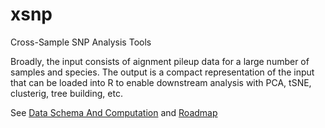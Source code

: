 # xsnp
Cross-Sample SNP Analysis Tools

Broadly, the input consists of aignment pileup data for a large number of samples and species.   The output is a compact representation of the input that can be loaded into R to enable downstream analysis with PCA, tSNE, clusterig, tree building, etc.

See [Data Schema And Computation](https://github.com/czbiohub/xsnp/wiki/Data-Schema-And-Computation) and [Roadmap](https://github.com/czbiohub/xsnp/wiki/Roadmap)
